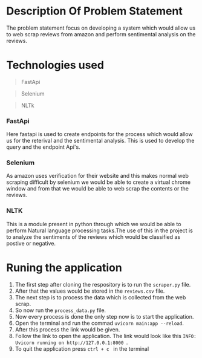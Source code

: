 # Description Of Problem Statement
The problem statement focus on developing a system which would allow us to web scrap reviews from amazon and perform sentimental analysis on the reviews.
# Technologies used
> FastApi

> Selenium

> NLTk
### FastApi
Here fastapi is used to create endpoints for the process which would allow us for the reterival and the sentimental analysis. This is used to develop the query and the endpoint Api's.

### Selenium
As amazon uses verification for their website and this makes normal web scraping difficult by selenium we would be able to create a virtual chrome window and from that we would be able to web scrap the contents or the reviews.

### NLTK
This is a module present in python through which we would be able to perform Natural language processing tasks.The use of this in the project is to analyze the sentiments of the reviews which would be classified as postive or negative.

# Runing the application
1. The first step after cloning the respository is to run the `scraper.py` file.
2. After that the values would be stored in the `reviews.csv` file.
3. The next step is to process the data which is collected from the web scrap.
4. So now run the `process_data.py` file.
5. Now every process is done the only step now is to start the application.
6. Open the terminal and run the commad `uvicorn main:app --reload`.
7. After this process the link would be given.
8. Follow the link to open the application. The link would look like this `INFO:     Uvicorn running on http://127.0.0.1:8000 `.
9. To quit the application press `ctrl + c ` in the terminal
